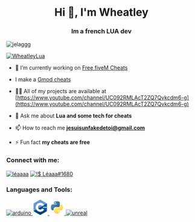 <h1 align="center">Hi 👋, I'm Wheatley</h1>
<h3 align="center">Im a french LUA dev</h3>

<p align="left"> <img src="https://komarev.com/ghpvc/?username=jelaggg&label=Profile%20views&color=0e75b6&style=flat" alt="jelaggg" /> </p>

<p align="left"> <a href="https://github.com/ryo-ma/github-profile-trophy"><img src="https://github-profile-trophy.vercel.app/?username=WheatleyLua" alt="WheatleyLua" /></a> </p>

- 🔭 I’m currently working on [Free fiveM Cheats]((Soon))

- I make a [Gmod cheats](https://www.youtube.com/watch?v=JV6jFoiktSg&t=19s)

- 👨‍💻 All of my projects are available at [https://www.youtube.com/channel/UC092RMLAcT2ZQ7Qvkcdm6-g](https://www.youtube.com/channel/UC092RMLAcT2ZQ7Qvkcdm6-g)

- 💬 Ask me about **Lua and some tech for cheats**

- 📫 How to reach me **jesuisunfakedetoi@gmail.com**

- ⚡ Fun fact **my cheats are free**

<h3 align="left">Connect with me:</h3>
<p align="left">
<a href="https://www.youtube.com/c/léaaaa" target="blank"><img align="center" src="https://raw.githubusercontent.com/rahuldkjain/github-profile-readme-generator/master/src/images/icons/Social/youtube.svg" alt="léaaaa" height="30" width="40" /></a>
<a href="https://discord.gg/!$ Léaaa#1680" target="blank"><img align="center" src="https://raw.githubusercontent.com/rahuldkjain/github-profile-readme-generator/master/src/images/icons/Social/discord.svg" alt="!$ Léaaa#1680" height="30" width="40" /></a>
</p>

<h3 align="left">Languages and Tools:</h3>
<p align="left"> <a href="https://www.arduino.cc/" target="_blank" rel="noreferrer"> <img src="https://cdn.worldvectorlogo.com/logos/arduino-1.svg" alt="arduino" width="40" height="40"/> </a> <a href="https://www.w3schools.com/cpp/" target="_blank" rel="noreferrer"> <img src="https://raw.githubusercontent.com/devicons/devicon/master/icons/cplusplus/cplusplus-original.svg" alt="cplusplus" width="40" height="40"/> </a> <a href="https://www.python.org" target="_blank" rel="noreferrer"> <img src="https://raw.githubusercontent.com/devicons/devicon/master/icons/python/python-original.svg" alt="python" width="40" height="40"/> </a> <a href="https://unrealengine.com/" target="_blank" rel="noreferrer"> <img src="https://raw.githubusercontent.com/kenangundogan/fontisto/036b7eca71aab1bef8e6a0518f7329f13ed62f6b/icons/svg/brand/unreal-engine.svg" alt="unreal" width="40" height="40"/> </a> </p>
